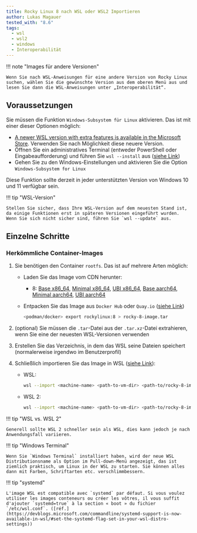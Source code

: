 ```yaml
---
title: Rocky Linux 8 nach WSL oder WSL2 Importieren
author: Lukas Magauer
tested_with: "8.6"
tags:
  - wsl
  - wsl2
  - windows
  - Interoperabilität
---
```


!!! note "Images für andere Versionen"

    Wenn Sie nach WSL-Anweisungen für eine andere Version von Rocky Linux suchen, wählen Sie die gewünschte Version aus dem oberen Menü aus und lesen Sie dann die WSL-Anweisungen unter „Interoperabilität“.

## Voraussetzungen

Sie müssen die Funktion `Windows-Subsystem für Linux` aktivieren. Das ist mit einer dieser Optionen möglich:

- [A newer WSL version with extra features is available in the Microsoft Store](https://apps.microsoft.com/store/detail/windows-subsystem-for-linux/9P9TQF7MRM4R). Verwenden Sie nach Möglichkeit diese neuere Version.
- Öffnen Sie ein administratives Terminal (entweder PowerShell oder Eingabeaufforderung) und führen Sie `wsl --install` aus ([siehe Link](https://docs.microsoft.com/en-us/windows/wsl/install))
- Gehen Sie zu den Windows-Einstellungen und aktivieren Sie die Option `Windows-Subsystem for Linux`

Diese Funktion sollte derzeit in jeder unterstützten Version von Windows 10 und 11 verfügbar sein.

!!! tip "WSL-Version"

    Stellen Sie sicher, dass Ihre WSL-Version auf dem neuesten Stand ist, da einige Funktionen erst in späteren Versionen eingeführt wurden. Wenn Sie sich nicht sicher sind, führen Sie `wsl --update` aus.

## Einzelne Schritte

### Herkömmliche Container-Images

1. Sie benötigen den Container `rootfs`. Das ist auf mehrere Arten möglich:

   - Laden Sie das Image vom CDN herunter:
     - 8: [Base x86_64](https://dl.rockylinux.org/pub/rocky/8/images/x86_64/Rocky-8-Container-Base.latest.x86_64.tar.xz), [Minimal x86_64](https://dl.rockylinux.org/pub/rocky/8/images/x86_64/Rocky-8-Container-Minimal.latest.x86_64.tar.xz), [UBI x86_64](https://dl.rockylinux.org/pub/rocky/8/images/x86_64/Rocky-8-Container-UBI.latest.x86_64.tar.xz), [Base aarch64](https://dl.rockylinux.org/pub/rocky/8/images/aarch64/Rocky-8-Container-Base.latest.aarch64.tar.xz), [Minimal aarch64](https://dl.rockylinux.org/pub/rocky/8/images/aarch64/Rocky-8-Container-Minimal.latest.aarch64.tar.xz), [UBI aarch64](https://dl.rockylinux.org/pub/rocky/8/images/aarch64/Rocky-8-Container-UBI.latest.aarch64.tar.xz)
   - Entpacken Sie das Image aus `Docker Hub` oder `Quay.io` ([siehe Link](https://docs.microsoft.com/en-us/windows/wsl/use-custom-distro#export-the-tar-from-a-container))

        ```sh
        <podman/docker> export rockylinux:8 > rocky-8-image.tar
        ```

2. (optional) Sie müssen die `.tar`-Datei aus der `.tar.xz`-Datei extrahieren, wenn Sie eine der neuesten WSL-Versionen verwenden

3. Erstellen Sie das Verzeichnis, in dem das WSL seine Dateien speichert (normalerweise irgendwo im Benutzerprofil)

4. Schließlich importieren Sie das Image in WSL ([siehe Link](https://docs.microsoft.com/en-us/windows/wsl/use-custom-distro#import-the-tar-file-into-wsl)):

   - WSL:

        ```sh
        wsl --import <machine-name> <path-to-vm-dir> <path-to/rocky-8-image.tar.xz> --version 1
        ```

   - WSL 2:

        ```sh
        wsl --import <machine-name> <path-to-vm-dir> <path-to/rocky-8-image.tar.xz> --version 2
        ```

!!! tip "WSL vs. WSL 2"

    Generell sollte WSL 2 schneller sein als WSL, dies kann jedoch je nach Anwendungsfall variieren.

!!! tip "Windows Terminal"

    Wenn Sie `Windows Terminal` installiert haben, wird der neue WSL Distributionsname als Option im Pull-down-Menü angezeigt, das ist ziemlich praktisch, um Linux in der WSL zu starten. Sie können alles dann mit Farben, Schriftarten etc. verschlimmbessern.

!!! tip "systemd"

    L'image WSL est compatible avec `systemd` par défaut. Si vous voulez utiliser les images conteneurs ou créer les vôtres, il vous suffit d'ajouter `systemd=true` à la section « boot » du fichier `/etc/wsl.conf`. ([réf.](https://devblogs.microsoft.com/commandline/systemd-support-is-now-available-in-wsl/#set-the-systemd-flag-set-in-your-wsl-distro-settings))
